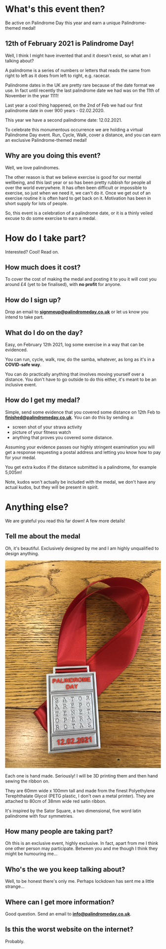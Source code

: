 # What's this event then?

Be active on Palindrome Day this year and earn a unique Palindrome-themed medal!

## 12th of February 2021 is Palindrome Day!
Well, I think I might have invented that and it doesn't exist, so what am I talking about?

A palindrome is a series of numbers or letters that reads the same from right to left as it does from left to right, e.g. racecar.

Palindrome dates in the UK are pretty rare because of the date format we use. In fact until recently the last palindrome date we had was on the 11th of November in the year 1111!

Last year a cool thing happened, on the 2nd of Feb we had our first palindrome date in over 900 years - 02.02.2020.

This year we have a second palindrome date: 12.02.2021.

To celebrate this monumentous occurrence we are holding a virtual Palindrome Day event. Run, Cycle, Walk, cover a distance, and you can earn an exclusive Palindrome-themed medal!

## Why are you doing this event?

Well, we love palindromes.

The other reason is that we believe exercise is good for our mental wellbeing, and this last year or so has been pretty rubbish for people all over the world everywhere. It has often been difficult or impossible to exercise, so just when we need it, we can't do it. Once we get out of an exercise routine it is often hard to get back on it. Motivation has been in short supply for lots of people.

So, this event is a celebration of a palindrome date, or it is a thinly veiled excuse to do some exercise to earn a medal.

# How do I take part?

Interested? Cool! Read on.

## How much does it cost?

To cover the cost of making the medal and posting it to you it will cost you around £4 (yet to be finalised), with **no profit** for anyone.

## How do I sign up?

Drop an email to **signmeup@palindromeday.co.uk** or let us know you intend to take part.

## What do I do on the day?

Easy, on February 12th 2021, log some exercise in a way that can be evidenced.

You can run, cycle, walk, row, do the samba, whatever, as long as it's in a **COVID-safe way**.

You can do practically anything that involves moving yourself over a distance. You don't have to go outside to do this either, it's meant to be an inclusive event.

## How do I get my medal?

Simple, send some evidence that you covered some distance on 12th Feb to **finished@palindromeday.co.uk**. You can do this by sending a:

- screen shot of your strava activity
- picture of your fitness watch
- anything that proves you covered some distance.

Assuming your evidence passes our highly stringent examination you will get a response requesting a postal address and letting you know how to pay for your medal.

You get extra kudos if the distance submitted is a palindrome, for example 5,005m!

Note, kudos won't actually be included with the medal, we don't have any actual kudos, but they will be present in spirit.

# Anything else?

We are grateful you read this far down! A few more details!

## Tell me about the medal

Oh, it's beautiful. Exclusively designed by me and I am highly unqualified to design anything.

![A picture of the medal](medal.JPG)

Each one is hand made. Seriously! I will be 3D printing them and then hand sewing the ribbon on.

They are 60mm wide x 100mm tall and made from the finest Polyethylene Terephthalate Glycol (PETG plastic, I don't own a metal printer). They are attached to 80cm of 38mm wide red satin ribbon.

It's inspired by the Sator Square, a two dimensional, five word latin palindrome with four symmetries.

## How many people are taking part?

Oh this is an exclusive event, highly exclusive. In fact, apart from me I think one other person may participate. Between you and me though I think they might be humouring me...

## Who's the we you keep talking about?

Well, to be honest there's only me. Perhaps lockdown has sent me a little strange...

## Where can I get more information?

Good question. Send an email to **info@palindromeday.co.uk**.

## Is this the worst website on the internet?

Probably.
